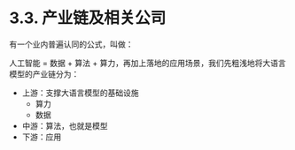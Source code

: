 # 3.3.  产业链及相关公司

有一个业内普遍认同的公式，叫做：

人工智能 = 数据 + 算法 + 算力，再加上落地的应用场景，我们先粗浅地将大语言模型的产业链分为：

* 上游：支撑大语言模型的基础设施
  * 算力
  * 数据
* 中游：算法，也就是模型
* 下游：应用

